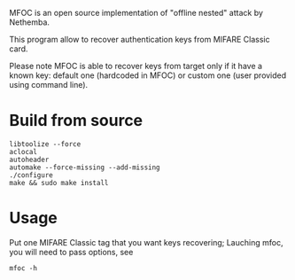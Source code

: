 MFOC is an open source implementation of "offline nested" attack by Nethemba.

This program allow to recover authentication keys from MIFARE Classic card.

Please note MFOC is able to recover keys from target only if it have a known key: default one (hardcoded in MFOC) or custom one (user provided using command line).

# Build from source

```
libtoolize --force
aclocal
autoheader
automake --force-missing --add-missing
./configure
make && sudo make install
```

# Usage #
Put one MIFARE Classic tag that you want keys recovering;
Lauching mfoc, you will need to pass options, see
```
mfoc -h
```
